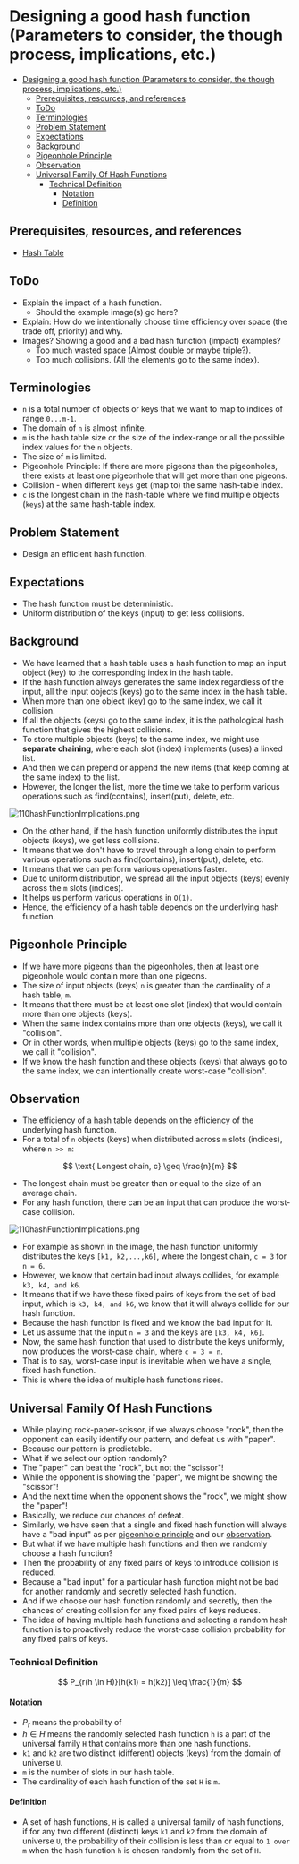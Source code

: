 # Designing a good hash function (Parameters to consider, the though process, implications, etc.)

<!-- TOC -->
* [Designing a good hash function (Parameters to consider, the though process, implications, etc.)](#designing-a-good-hash-function-parameters-to-consider-the-though-process-implications-etc)
  * [Prerequisites, resources, and references](#prerequisites-resources-and-references)
  * [ToDo](#todo)
  * [Terminologies](#terminologies)
  * [Problem Statement](#problem-statement)
  * [Expectations](#expectations)
  * [Background](#background)
  * [Pigeonhole Principle](#pigeonhole-principle)
  * [Observation](#observation)
  * [Universal Family Of Hash Functions](#universal-family-of-hash-functions)
    * [Technical Definition](#technical-definition)
      * [Notation](#notation)
      * [Definition](#definition)
<!-- TOC -->

## Prerequisites, resources, and references

* [Hash Table](05hashTables.md)

## ToDo

* Explain the impact of a hash function.
  * Should the example image(s) go here?
* Explain: How do we intentionally choose time efficiency over space (the trade off, priority) and why.
* Images? Showing a good and a bad hash function (impact) examples?
  * Too much wasted space (Almost double or maybe triple?).
  * Too much collisions. (All the elements go to the same index).

## Terminologies

* `n` is a total number of objects or keys that we want to map to indices of range `0...m-1`.
* The domain of `n` is almost infinite.
* `m` is the hash table size or the size of the index-range or all the possible index values for the `n` objects.
* The size of `m` is limited.
* Pigeonhole Principle: If there are more pigeons than the pigeonholes, there exists at least one pigeonhole that will get more than one pigeons. 
* Collision - when different `keys` get (map to) the same hash-table index.
* `c` is the longest chain in the hash-table where we find multiple objects (`keys`) at the same hash-table index.

## Problem Statement

* Design an efficient hash function.

## Expectations

* The hash function must be deterministic.
* Uniform distribution of the keys (input) to get less collisions.

## Background

* We have learned that a hash table uses a hash function to map an input object (key) to the corresponding index in the hash table.
* If the hash function always generates the same index regardless of the input, all the input objects (keys) go to the same index in the hash table.
* When more than one object (key) go to the same index, we call it collision.
* If all the objects (keys) go to the same index, it is the pathological hash function that gives the highest collisions.
* To store multiple objects (keys) to the same index, we might use **separate chaining**, where each slot (index) implements (uses) a linked list.
* And then we can prepend or append the new items (that keep coming at the same index) to the list.
* However, the longer the list, more the time we take to perform various operations such as find(contains), insert(put), delete, etc.

![110hashFunctionImplications.png](../../../../../assets/images/dataStructures/uc/module04HashTables/110hashFunctionImplications.png)

* On the other hand, if the hash function uniformly distributes the input objects (keys), we get less collisions.
* It means that we don't have to travel through a long chain to perform various operations such as find(contains), insert(put), delete, etc.
* It means that we can perform various operations faster.
* Due to uniform distribution, we spread all the input objects (keys) evenly across the `m` slots (indices).
* It helps us perform various operations in `O(1)`.
* Hence, the efficiency of a hash table depends on the underlying hash function.

## Pigeonhole Principle

* If we have more pigeons than the pigeonholes, then at least one pigeonhole would contain more than one pigeons.
* The size of input objects (keys) `n` is greater than the cardinality of a hash table, `m`.
* It means that there must be at least one slot (index) that would contain more than one objects (keys).
* When the same index contains more than one objects (keys), we call it "collision".
* Or in other words, when multiple objects (keys) go to the same index, we call it "collision".
* If we know the hash function and these objects (keys) that always go to the same index, we can intentionally create worst-case "collision". 

## Observation

* The efficiency of a hash table depends on the efficiency of the underlying hash function.
* For a total of `n` objects (keys) when distributed across `m` slots (indices), where `n >> m`:

$$
\text{ Longest chain, c} \geq \frac{n}{m}
$$

* The longest chain must be greater than or equal to the size of an average chain.
* For any hash function, there can be an input that can produce the worst-case collision. 

![110hashFunctionImplications.png](../../../../../assets/images/dataStructures/uc/module04HashTables/110hashFunctionImplications.png)

* For example as shown in the image, the hash function uniformly distributes the keys `[k1, k2,...,k6]`, where the longest chain, `c = 3` for `n = 6`.
* However, we know that certain bad input always collides, for example `k3, k4, and k6`.
* It means that if we have these fixed pairs of keys from the set of bad input, which is `k3, k4, and k6`, we know that it will always collide for our hash function.
* Because the hash function is fixed and we know the bad input for it.
* Let us assume that the input `n = 3` and the keys are `[k3, k4, k6]`. 
* Now, the same hash function that used to distribute the keys uniformly, now produces the worst-case chain, where `c = 3 = n`.
* That is to say, worst-case input is inevitable when we have a single, fixed hash function.
* This is where the idea of multiple hash functions rises.

## Universal Family Of Hash Functions

* While playing rock-paper-scissor, if we always choose "rock", then the opponent can easily identify our pattern, and defeat us with "paper".
* Because our pattern is predictable.
* What if we select our option randomly?
* The "paper" can beat the "rock", but not the "scissor"!
* While the opponent is showing the "paper", we might be showing the "scissor"!
* And the next time when the opponent shows the "rock", we might show the "paper"!
* Basically, we reduce our chances of defeat.
* Similarly, we have seen that a single and fixed hash function will always have a "bad input" as per [pigeonhole principle](#pigeonhole-principle) and our [observation](#observation).
* But what if we have multiple hash functions and then we randomly choose a hash function?
* Then the probability of any fixed pairs of keys to introduce collision is reduced.
* Because a "bad input" for a particular hash function might not be bad for another randomly and secretly selected hash function.
* And if we choose our hash function randomly and secretly, then the chances of creating collision for any fixed pairs of keys reduces. 
* The idea of having multiple hash functions and selecting a random hash function is to proactively reduce the worst-case collision probability for any fixed pairs of keys.

### Technical Definition

$$
P_{r(h \in H)}[h(k1) = h(k2)] \leq \frac{1}{m}
$$

#### Notation

* $P_r$ means the probability of
* $h \in H$ means the randomly selected hash function `h` is a part of the universal family `H` that contains more than one hash functions.
* `k1` and `k2` are two distinct (different) objects (keys) from the domain of universe `U`.
* `m` is the number of slots in our hash table.
* The cardinality of each hash function of the set `H` is `m`. 

#### Definition

* A set of hash functions, `H` is called a universal family of hash functions, if for any two different (distinct) keys `k1` and `k2` from the domain of universe `U`, the probability of their collision is less than or equal to `1 over m` when the hash function `h` is chosen randomly from the set of `H`.